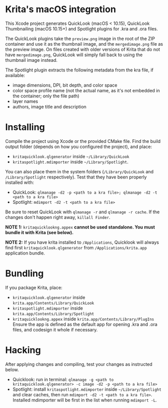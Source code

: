 # Krita's macOS integration

This Xcode project generates QuickLook (macOS < 10.15), QuickLook Thumbnailing
(macOS 10.15+) and Spotlight plugins for .kra and .ora files.

The QuickLook plugins take the `preview.png` image in the root of the ZIP
container and use it as the thumbnail image, and the `mergedimage.png` file as
the preview image. On files created with older versions of Krita that do not
have `mergedimage.png`, QuickLook will simply fall back to using the thumbnail
image instead.

The Spotlight plugin extracts the following metadata from the kra file, if
available:
- image dimensions, DPI, bit depth, and color space
- color space profile name (not the actual name, as it's not embedded in the container; only the file path)
- layer names
- authors, image title and description

# Installing

Compile the project using Xcode or the provided CMake file. Find the build
output folder (depends on how you configured the project), and place:
- `kritaquicklook.qlgenerator` inside `~/Library/QuickLook`
- `kritaspotlight.mdimporter` inside `~/Library/Spotlight`.

You can also place them in the system folders (`/Library/QuickLook` and
`/Library/Spotlight` respectively). Test that they have been properly installed
with:
- QuickLook: `qlmanage -d2 -p <path to a kra file>; qlmanage -d2 -t <path to a kra file>`
- Spotlight: `mdimport -d2 -t <path to a kra file>`

Be sure to reset QuickLook with `qlmanage -r` and `qlmanage -r cache`. If the
changes don't happen right away, `killall Finder`.

**NOTE 1:** `kritaquicklookng.appex` **cannot be used standalone. You must bundle it with Krita (see below).**

**NOTE 2:** If you have krita installed to `/Applications`, Quicklook will always find
first `kritaquicklook.qlgenerator` from `/Applications/krita.app` application
bundle.

# Bundling

If you package Krita, place:
- `kritaquicklook.qlgenerator` inside `krita.app/Contents/Library/QuickLook`
- `kritaspotlight.mdimporter` inside `krita.app/Contents/Library/Spotlight`
- `kritaquicklookng.appex` inside `krita.app/Contents/Library/PlugIns`
Ensure the app is defined as the default app for opening .kra and .ora files,
and codesign it whole if necessary.

# Hacking
After applying changes and compiling, test your changes as instructed below.
- Quicklook: run in terminal: `qlmanage -g <path to kritaquicklook.qlgenerator> -c image -d2 -p <path to a kra file>`
- Spotlight: install `kritaspotlight.mdimporter` inside `~/Library/Spotlight` and 
clear caches, then run `mdimport -d2 -t <path to a kra file>`. Installed 
mdimporter will be first in the list when running `mdimport -L`.